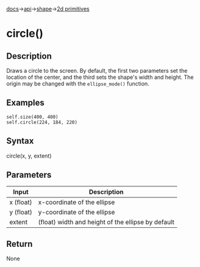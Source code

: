[docs](/docs/)→[api](/docs/api)→[shape](/docs/api/shape/)→[2d primitives](/docs/api/shape/2d_primitives/)

# circle()

## Description

Draws a circle to the screen. By default, the first two parameters set the location of the center, and the third sets the shape's width and height. The origin may be changed with the `ellipse_mode()` function.

## Examples

```
self.size(400, 400)
self.circle(224, 184, 220)
```

## Syntax

circle(x, y, extent)

## Parameters

| Input | Description |
|-------|-------------|
| x	(float) | x-coordinate of the ellipse |
| y	(float) | y-coordinate of the ellipse |
| extent | (float)	width and height of the ellipse by default |

## Return

None